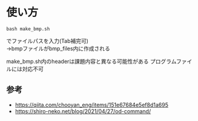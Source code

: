 # 使い方
```
bash make_bmp.sh
```
でファイルパスを入力(Tab補完可)  
→bmpファイルがbmp_files内に作成される

make_bmp.sh内のheaderは課題内容と異なる可能性がある
プログラムファイルには対応不可

## 参考
- https://qiita.com/chooyan_eng/items/151e67684e5ef8d1a695
- https://shiro-neko.net/blog/2021/04/27/od-command/
